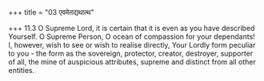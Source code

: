 +++
title = "03 एवमेतद्यथात्थ"

+++
11.3 O Supreme Lord, it is certain that it is even as you have described
Yourself. O Supreme Person, O ocean of compassion for your dependants!
I, however, wish to see or wish to realise directly, Your Lordly form
peculiar to you - the form as the sovereign, protector, creator,
destroyer, supporter of all, the mine of auspicious attributes, supreme
and distinct from all other entities.
